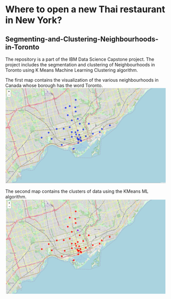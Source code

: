 # Where to open a new Thai restaurant in New York?
## Segmenting-and-Clustering-Neighbourhoods-in-Toronto
The repository is a part of the IBM Data Science Capstone project. The project includes the segmentation and clustering of Neighbourhoods in Toronto using K Means Machine Learning Clustering algorithm.

The first map contains the visualization of the various neighbourhoods in Canada whose borough has the word Toronto.
![plot](./img/First_map.png)

The second map contains the clusters of data using the KMeans ML algorithm.
![plot](./img/Second_map.png)
